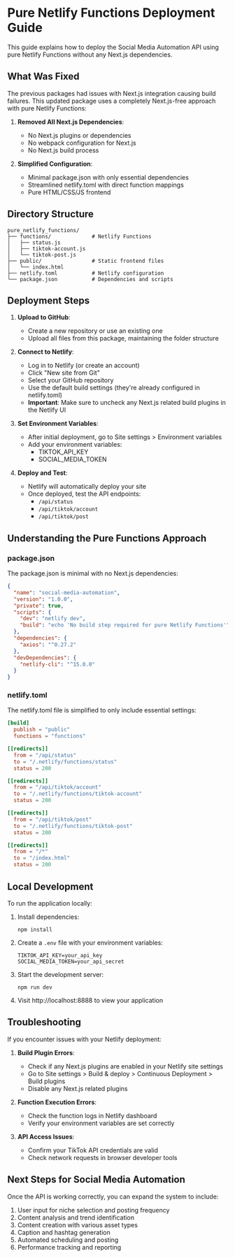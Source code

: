 # Pure Netlify Functions Deployment Guide

This guide explains how to deploy the Social Media Automation API using pure Netlify Functions without any Next.js dependencies.

## What Was Fixed

The previous packages had issues with Next.js integration causing build failures. This updated package uses a completely Next.js-free approach with pure Netlify Functions:

1. **Removed All Next.js Dependencies**:
   - No Next.js plugins or dependencies
   - No webpack configuration for Next.js
   - No Next.js build process

2. **Simplified Configuration**:
   - Minimal package.json with only essential dependencies
   - Streamlined netlify.toml with direct function mappings
   - Pure HTML/CSS/JS frontend

## Directory Structure

```
pure_netlify_functions/
├── functions/             # Netlify Functions
│   ├── status.js
│   ├── tiktok-account.js
│   └── tiktok-post.js
├── public/                # Static frontend files
│   └── index.html
├── netlify.toml           # Netlify configuration
└── package.json           # Dependencies and scripts
```

## Deployment Steps

1. **Upload to GitHub**:
   - Create a new repository or use an existing one
   - Upload all files from this package, maintaining the folder structure

2. **Connect to Netlify**:
   - Log in to Netlify (or create an account)
   - Click "New site from Git"
   - Select your GitHub repository
   - Use the default build settings (they're already configured in netlify.toml)
   - **Important**: Make sure to uncheck any Next.js related build plugins in the Netlify UI

3. **Set Environment Variables**:
   - After initial deployment, go to Site settings > Environment variables
   - Add your environment variables:
     - TIKTOK_API_KEY
     - SOCIAL_MEDIA_TOKEN

4. **Deploy and Test**:
   - Netlify will automatically deploy your site
   - Once deployed, test the API endpoints:
     - `/api/status`
     - `/api/tiktok/account`
     - `/api/tiktok/post`

## Understanding the Pure Functions Approach

### package.json

The package.json is minimal with no Next.js dependencies:

```json
{
  "name": "social-media-automation",
  "version": "1.0.0",
  "private": true,
  "scripts": {
    "dev": "netlify dev",
    "build": "echo 'No build step required for pure Netlify Functions'"
  },
  "dependencies": {
    "axios": "^0.27.2"
  },
  "devDependencies": {
    "netlify-cli": "^15.0.0"
  }
}
```

### netlify.toml

The netlify.toml file is simplified to only include essential settings:

```toml
[build]
  publish = "public"
  functions = "functions"

[[redirects]]
  from = "/api/status"
  to = "/.netlify/functions/status"
  status = 200

[[redirects]]
  from = "/api/tiktok/account"
  to = "/.netlify/functions/tiktok-account"
  status = 200

[[redirects]]
  from = "/api/tiktok/post"
  to = "/.netlify/functions/tiktok-post"
  status = 200

[[redirects]]
  from = "/*"
  to = "/index.html"
  status = 200
```

## Local Development

To run the application locally:

1. Install dependencies:
   ```
   npm install
   ```

2. Create a `.env` file with your environment variables:
   ```
   TIKTOK_API_KEY=your_api_key
   SOCIAL_MEDIA_TOKEN=your_api_secret
   ```

3. Start the development server:
   ```
   npm run dev
   ```

4. Visit http://localhost:8888 to view your application

## Troubleshooting

If you encounter issues with your Netlify deployment:

1. **Build Plugin Errors**:
   - Check if any Next.js plugins are enabled in your Netlify site settings
   - Go to Site settings > Build & deploy > Continuous Deployment > Build plugins
   - Disable any Next.js related plugins

2. **Function Execution Errors**:
   - Check the function logs in Netlify dashboard
   - Verify your environment variables are set correctly

3. **API Access Issues**:
   - Confirm your TikTok API credentials are valid
   - Check network requests in browser developer tools

## Next Steps for Social Media Automation

Once the API is working correctly, you can expand the system to include:

1. User input for niche selection and posting frequency
2. Content analysis and trend identification
3. Content creation with various asset types
4. Caption and hashtag generation
5. Automated scheduling and posting
6. Performance tracking and reporting
